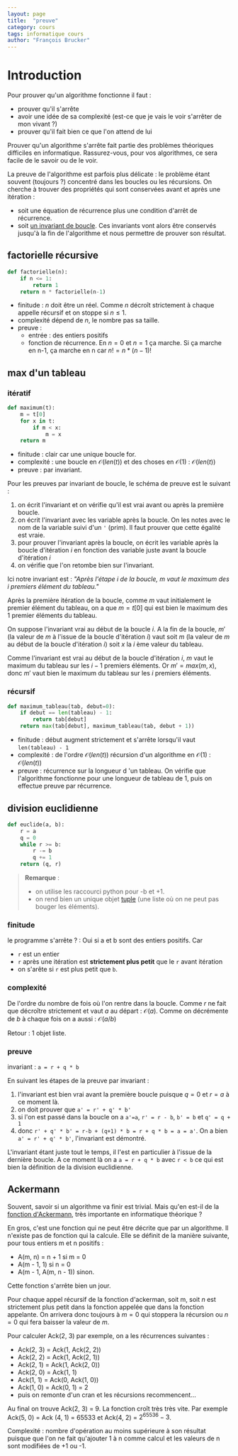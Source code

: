 ```yaml
---
layout: page
title:  "preuve"
category: cours
tags: informatique cours 
author: "François Brucker"
---
```


# Introduction

Pour prouver qu'un algorithme fonctionne il faut :

* prouver qu'il s'arrête
* avoir une idée de sa complexité (est-ce que je vais le voir s'arrêter de mon vivant ?)
* prouver qu'il fait bien ce que l'on attend de lui

Prouver qu'un algorithme s'arrête fait partie des problèmes théoriques difficiles en informatique. Rassurez-vous, pour vos algorithmes, ce sera facile de le savoir ou de le voir. 

La preuve de l'algorithme est parfois plus délicate : le problème étant souvent (toujours ?) concentré dans les boucles ou les récursions. On cherche à trouver des propriétés qui sont conservées avant et après une itération : 

* soit une équation de récurrence plus une condition d'arrêt de récurrence.
* soit [un invariant de boucle](https://fr.wikipedia.org/wiki/Invariant_de_boucle). Ces invariants vont alors être conservés jusqu'à la fin de l'algorithme et nous permettre de prouver son résultat.


## factorielle récursive

```python
def factorielle(n):
	if n <= 1:
		return 1
	return n * factorielle(n-1)
```

* finitude : $n$ doit être un réel. Comme $n$ décroît strictement à chaque appelle récursif et on stoppe si $n \leq 1$.
* complexité dépend de $n$, le nombre pas sa taille.
* preuve : 
    * entrée : des entiers positifs
    * fonction de récurrence. En $n=0$ et $n=1$ ça marche. Si ça marche en n-1, ça marche en n car $n! = n * (n-1)!$


## max d'un tableau

### itératif

```python
def maximum(t):
    m = t[0]
    for x in t:
        if m < x:
            m = x
    return m
```

* finitude : clair car une unique boucle for.
* complexité : une boucle en $\mathcal{O}(len(t))$ et des choses en $\mathcal{O}(1)$ : $\mathcal{O}(len(t))$
* preuve : par invariant.

Pour les preuves par invariant de boucle, le schéma de preuve est le suivant : 

1. on écrit l'invariant et on vérifie qu'il est vrai avant ou après la première boucle.
2. on écrit l'invariant avec les variable après la boucle. On les notes avec le nom de la variable suivi d'un `'` (prim). Il faut prouver que cette égalité est vraie.
3. pour prouver l'invariant après la boucle, on écrit les variable après la boucle d'itération $i$ en fonction des variable juste avant la boucle d'itération $i$ 
4. on vérifie que l'on retombe bien sur l'invariant.

Ici notre invariant est : *"Après l'étape $i$ de la boucle, $m$ vaut le maximum des $i$ premiers élément du tableau."*

Après la première itération de la boucle, comme $m$ vaut initialement le premier élément du tableau, on a que $m=t[0]$ qui est bien le maximum des 1 premier éléments du tableau. 

On suppose l'invariant vrai au début de la boucle $i$. A la fin de la boucle, $m'$ (la valeur de $m$ à l'issue de la boucle d'itération $i$) vaut soit $m$ (la valeur de $m$ au début de la boucle d'itération $i$) soit $x$ la $i$ ème valeur du tableau.

Comme l'invariant est vrai au début de la boucle d'itération $i$, $m$ vaut le maximum du tableau sur les $i-1$ premiers éléments. Or $m' = max(m, x)$, donc $m'$ vaut bien le maximum du tableau sur les $i$ premiers éléments.

### récursif

```python
def maximum_tableau(tab, debut=0):
    if debut == len(tableau) - 1:
        return tab[debut]
    return max(tab[debut], maximum_tableau(tab, debut + 1))
```

* finitude : début augment strictement et s'arrête lorsqu'il vaut `len(tableau) - 1`
* complexité : de l'ordre $\mathcal{O}(len(t))$ récursion d'un algorithme en $\mathcal{O}(1)$ : $\mathcal{O}(len(t))$
* preuve : récurrence sur la longueur d 'un tableau. On vérifie que l'algorithme fonctionne pour une longueur de tableau de 1, puis on effectue preuve par récurrence.


## division euclidienne


```python
def euclide(a, b):
	r = a
	q = 0
	while r >= b:
		r -= b
		q += 1
	return (q, r)
```


>**Remarque** : 
>
>* on utilise les raccourci python pour -b et +1. 
>* on rend bien un unique objet [tuple](https://docs.python.org/fr/3/tutorial/datastructures.html#tuples-and-sequences ) (une liste où on ne peut pas bouger les éléments).

### finitude

le programme s'arrête ? : Oui si a et b sont des entiers positifs. Car 

* `r` est un entier 
* `r` après une itération est **strictement plus petit** que le `r` avant itération 
* on s'arête si `r` est plus petit que `b`. 

### complexité

De l'ordre du nombre de fois où l'on rentre dans la boucle. Comme $r$ ne fait que décroître strictement et vaut $a$ au départ : $\mathcal{O}(a)$. 
Comme on décrémente de $b$ à chaque fois on a aussi :  $\mathcal{O}(a / b)$

Retour : 1 objet liste. 

### preuve

invariant : `a = r + q * b`

En suivant les étapes de la preuve par invariant : 

1. l'invariant est bien vrai avant la première boucle puisque $q=0$ et $r=a$ à ce moment là.
2. on doit prouver que `a' = r' + q' * b'`
3. si l'on est passé dans la boucle on a `a'=a`, `r' = r - b`, `b' = b` et `q' = q + 1`
4. donc `r' + q' * b' = r-b + (q+1) * b = r + q * b = a = a'`. On a bien `a' = r' + q' * b'`, l'invariant est démontré.

L'invariant étant juste tout le temps, il l'est en particulier à l'issue de la dernière boucle. A ce moment là on a `a = r + q * b` avec `r < b` ce qui est bien la définition de la division euclidienne.


## Ackermann

Souvent, savoir si un algorithme va finir est trivial. Mais qu'en est-il de la [fonction d'Ackermann](https://fr.wikipedia.org/wiki/Fonction_d%27Ackermann), très importante en informatique théorique ?

En gros, c'est une fonction qui ne peut être décrite que par un algorithme. Il n'existe pas de fonction qui la calcule. Elle se définit de la manière suivante, pour tous entiers m et n positifs :

* A(m, n) = n + 1 si m = 0 
* A(m - 1, 1) si n = 0
* A(m - 1, A(m, n - 1)) sinon.

Cette fonction s'arrête bien un jour.



Pour chaque appel récursif de la fonction d'ackerman, soit m, soit $n$ est strictement plus petit dans la fonction appelée que dans la fonction appelante. On arrivera donc toujours à $m = 0$ qui stoppera la récursion ou $n = 0$ qui fera baisser la valeur de $m$.
 

Pour calculer Ack(2, 3) par exemple, on a les récurrences suivantes :

* Ack(2, 3) = Ack(1, Ack(2, 2))
* Ack(2, 2) = Ack(1, Ack(2, 1))
* Ack(2, 1) = Ack(1, Ack(2, 0))
* Ack(2, 0) = Ack(1, 1)
* Ack(1, 1) = Ack(0, Ack(1, 0))
* Ack(1, 0) = Ack(0, 1) = 2
* puis on remonte d'un cran et les récursions recommencent...


Au final on trouve Ack(2, 3) = 9. La fonction croît très très vite. Par exemple Ack(5, 0) = Ack (4, 1) = 65533 et Ack(4, 2) = $2^{65536} - 3$.

Complexité : nombre d'opération au moins supérieure à son résultat puisque que l'on ne fait qu'ajouter 1 à n comme calcul et les valeurs de n sont modifiées de +1 ou -1.


